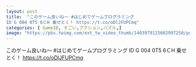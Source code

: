 ```yaml
---
layout: post
title:  "このゲーム良いね〜 #はじめてゲームプログラミング 
ID G 004 0T5 6ＣH 乗せとく！ https://t.co/oDlJFUPCmq"
categories: [ GameID, すごい,アクション,パズル,]
image: "https://pbs.twimg.com/ext_tw_video_thumb/1403979115602997250/pu/img/715VQp8nv3LFXwJK.jpg"
---
```

このゲーム良いね〜 #はじめてゲームプログラミング 
ID G 004 0T5 6ＣH 乗せとく！ https://t.co/oDlJFUPCmq
